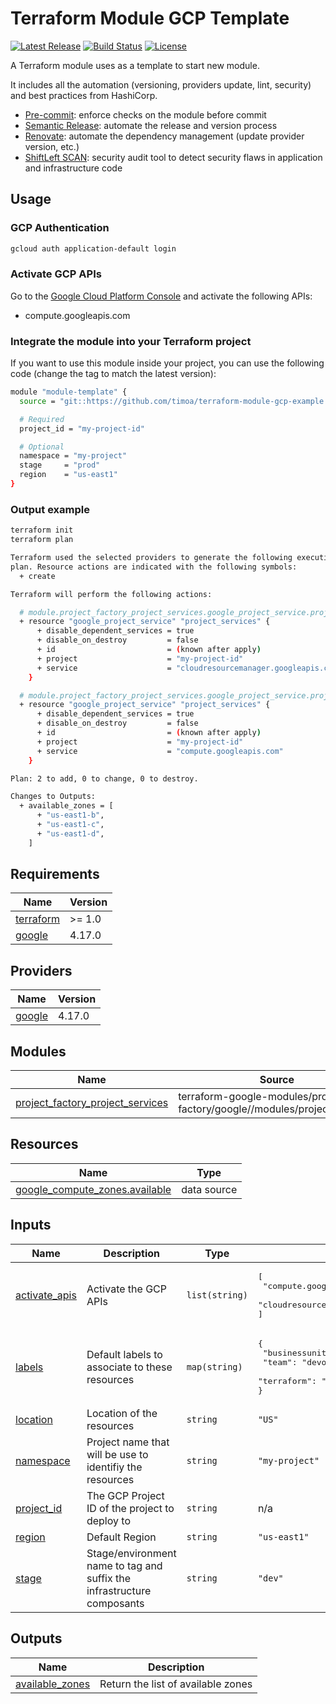 # Terraform Module GCP Template

[![Latest Release][release-badge]][release-url]
[![Build Status][github-badge]][github-url]
[![License][license-badge]][license-url]

A Terraform module uses as a template to start new module.

It includes all the automation (versioning, providers update, lint, security) and best practices from HashiCorp.

* [Pre-commit][pre-commit-url]: enforce checks on the module before commit
* [Semantic Release][semantic-release-url]: automate the release and version process
* [Renovate][renovate-url]: automate the dependency management (update provider version, etc.)
* [ShiftLeft SCAN][shiftleft-scan-url]: security audit tool to detect security flaws in application and infrastructure code

## Usage

### GCP Authentication

```bash
gcloud auth application-default login
```

### Activate GCP APIs

Go to the [Google Cloud Platform Console](https://console.cloud.google.com/apis/library) and activate the following APIs:

* compute.googleapis.com

### Integrate the module into your Terraform project

If you want to use this module inside your project, you can use the following code (change the tag to match the latest version):

```bash
module "module-template" {
  source = "git::https://github.com/timoa/terraform-module-gcp-example.git?ref=tags/0.0.2"

  # Required
  project_id = "my-project-id"

  # Optional
  namespace = "my-project"
  stage     = "prod"
  region    = "us-east1"
}
```

### Output example

```bash
terraform init
terraform plan
```

```bash
Terraform used the selected providers to generate the following execution
plan. Resource actions are indicated with the following symbols:
  + create

Terraform will perform the following actions:

  # module.project_factory_project_services.google_project_service.project_services["cloudresourcemanager.googleapis.com"] will be created
  + resource "google_project_service" "project_services" {
      + disable_dependent_services = true
      + disable_on_destroy         = false
      + id                         = (known after apply)
      + project                    = "my-project-id"
      + service                    = "cloudresourcemanager.googleapis.com"
    }

  # module.project_factory_project_services.google_project_service.project_services["compute.googleapis.com"] will be created
  + resource "google_project_service" "project_services" {
      + disable_dependent_services = true
      + disable_on_destroy         = false
      + id                         = (known after apply)
      + project                    = "my-project-id"
      + service                    = "compute.googleapis.com"
    }

Plan: 2 to add, 0 to change, 0 to destroy.

Changes to Outputs:
  + available_zones = [
      + "us-east1-b",
      + "us-east1-c",
      + "us-east1-d",
    ]
```

<!-- BEGINNING OF PRE-COMMIT-TERRAFORM DOCS HOOK -->
## Requirements

| Name | Version |
|------|---------|
| <a name="requirement_terraform"></a> [terraform](#requirement\_terraform) | >= 1.0 |
| <a name="requirement_google"></a> [google](#requirement\_google) | 4.17.0 |

## Providers

| Name | Version |
|------|---------|
| <a name="provider_google"></a> [google](#provider\_google) | 4.17.0 |

## Modules

| Name | Source | Version |
|------|--------|---------|
| <a name="module_project_factory_project_services"></a> [project\_factory\_project\_services](#module\_project\_factory\_project\_services) | terraform-google-modules/project-factory/google//modules/project_services | 11.3.1 |

## Resources

| Name | Type |
|------|------|
| [google_compute_zones.available](https://registry.terraform.io/providers/hashicorp/google/4.17.0/docs/data-sources/compute_zones) | data source |

## Inputs

| Name | Description | Type | Default | Required |
|------|-------------|------|---------|:--------:|
| <a name="input_activate_apis"></a> [activate\_apis](#input\_activate\_apis) | Activate the GCP APIs | `list(string)` | <pre>[<br>  "compute.googleapis.com",<br>  "cloudresourcemanager.googleapis.com"<br>]</pre> | no |
| <a name="input_labels"></a> [labels](#input\_labels) | Default labels to associate to these resources | `map(string)` | <pre>{<br>  "businessunit": "mycompany",<br>  "team": "devops",<br>  "terraform": "true"<br>}</pre> | no |
| <a name="input_location"></a> [location](#input\_location) | Location of the resources | `string` | `"US"` | no |
| <a name="input_namespace"></a> [namespace](#input\_namespace) | Project name that will be use to identifiy the resources | `string` | `"my-project"` | no |
| <a name="input_project_id"></a> [project\_id](#input\_project\_id) | The GCP Project ID of the project to deploy to | `string` | n/a | yes |
| <a name="input_region"></a> [region](#input\_region) | Default Region | `string` | `"us-east1"` | no |
| <a name="input_stage"></a> [stage](#input\_stage) | Stage/environment name to tag and suffix the infrastructure composants | `string` | `"dev"` | no |

## Outputs

| Name | Description |
|------|-------------|
| <a name="output_available_zones"></a> [available\_zones](#output\_available\_zones) | Return the list of available zones |
<!-- END OF PRE-COMMIT-TERRAFORM DOCS HOOK -->

[github-badge]: https://github.com/timoa/terraform-module-gcp-example/workflows/Terraform/badge.svg
[github-url]: https://github.com/timoa/terraform-module-gcp-example/actions?query=workflow%3ATerraform
[release-badge]: https://img.shields.io/github/release/timoa/terraform-module-gcp-example.svg
[release-url]: https://github.com/timoa/terraform-module-gcp-example/releases/latest
[license-badge]: https://img.shields.io/github/license/timoa/terraform-module-gcp-example.svg
[license-url]: https://github.com/timoa/terraform-module-gcp-example/blob/main/LICENSE
[pre-commit-url]: https://pre-commit.com/
[semantic-release-url]: https://semantic-release.gitbook.io/semantic-release/
[renovate-url]: https://www.whitesourcesoftware.com/free-developer-tools/renovate/
[shiftleft-scan-url]: https://shiftleft.io/docs/scan/
